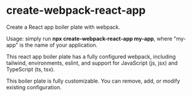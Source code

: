 # create-webpack-react-app
Create a React app boiler plate with webpack.

Usage: simply run **npx create-webpack-react-app my-app**, where "my-app" is the name of your application.

This react app boiler plate has a fully configured webpack, including tailwind, environments, eslint, and support for JavaScript (js, jsx) and TypeScript (ts, tsx).

This boiler plate is fully customizable. You can remove, add, or modify existing configuration.